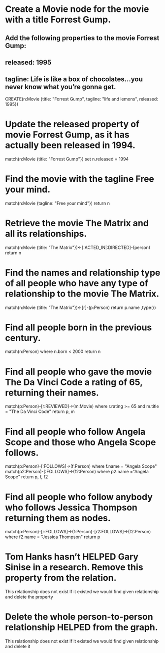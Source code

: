 # Create a Movie node for the movie with a title Forrest Gump.
## Add the following properties to the movie Forrest Gump:
## released: 1995
## tagline: Life is like a box of chocolates…​you never know what you’re gonna get.
CREATE(n:Movie {title: "Forrest Gump", tagline: "life and lemons", released: 1995})

# Update the released property of movie Forrest Gump, as it has actually been released in 1994.
match(n:Movie {title: "Forrest Gump"})
set n.released = 1994
# Find the movie with the tagline Free your mind.
match(n:Movie {tagline: "Free your mind"}) return n
# Retrieve the movie The Matrix and all its relationships.
match(n:Movie {title: "The Matrix"})<-[:ACTED_IN|:DIRECTED]-(person) return n
# Find the names and relationship type of all people who have any type of relationship to the movie The Matrix.
match(n:Movie {title: "The Matrix"})<-[r]-(p:Person) return p.name ,type(r)
# Find all people born in the previous century.
match(n:Person) where n.born < 2000 return n
# Find all people who gave the movie The Da Vinci Code a rating of 65, returning their names.
match(p:Person)-[r:REVIEWED]->(m:Movie) where r.rating >= 65 and m.title = "The Da Vinci Code" return p, m
# Find all people who follow Angela Scope and those who Angela Scope follows.
match(p:Person)-[:FOLLOWS]->(f:Person) where f.name = "Angela Scope"
match(p2:Person)-[:FOLLOWS]->(f2:Person) where p2.name ="Angela Scope" 
return p, f, f2
# Find all people who follow anybody who follows Jessica Thompson returning them as nodes.
match(p:Person)-[r:FOLLOWS]->(f:Person)-[r2:FOLLOWS]->(f2:Person) where f2.name = "Jessica Thompson" return p
# Tom Hanks hasn’t HELPED Gary Sinise in a research. Remove this property from the relation.
This relationship does not exist
If it existed we would find given relationship and delete the property
# Delete the whole person-to-person relationship HELPED from the graph.
This relationship does not exist
If it existed we would find given relationship and delete it
